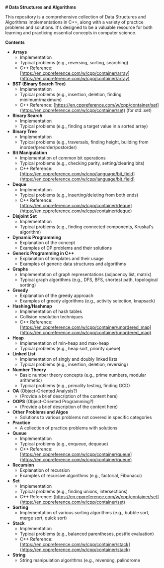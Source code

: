  **# Data Structures and Algorithms**

This repository is a comprehensive collection of Data Structures and Algorithms implementations in C++, along with a variety of practice problems and solutions. It's designed to be a valuable resource for both learning and practicing essential concepts in computer science.

**Contents**

* **Arrays**
    - Implementation
    - Typical problems (e.g., reversing, sorting, searching)
    - C++ Reference: [https://en.cppreference.com/w/cpp/container/array](https://en.cppreference.com/w/cpp/container/array)
* **BST (Binary Search Tree)**
    - Implementation
    - Typical problems (e.g., insertion, deletion, finding minimum/maximum)
    - C++ Reference: [https://en.cppreference.com/w/cpp/container/set](https://en.cppreference.com/w/cpp/container/set) (for std::set)
* **Binary Search**
    - Implementation
    - Typical problems (e.g., finding a target value in a sorted array)
* **Binary Tree**
    - Implementation
    - Typical problems (e.g., traversals, finding height, building from inorder/preorder/postorder)
* **Bit Manipulation**
    - Implementation of common bit operations
    - Typical problems (e.g., checking parity, setting/clearing bits)
    - C++ Reference: [https://en.cppreference.com/w/cpp/language/bit_field](https://en.cppreference.com/w/cpp/language/bit_field)
* **Deque**
    - Implementation
    - Typical problems (e.g., inserting/deleting from both ends)
    - C++ Reference: [https://en.cppreference.com/w/cpp/container/deque](https://en.cppreference.com/w/cpp/container/deque)
* **Disjoint Set**
    - Implementation
    - Typical problems (e.g., finding connected components, Kruskal's algorithm)
* **Dynamic Programming**
    - Explanation of the concept
    - Examples of DP problems and their solutions
* **Generic Programming in C++**
    - Explanation of templates and their usage
    - Examples of generic data structures and algorithms
* **Graphs**
    - Implementation of graph representations (adjacency list, matrix)
    - Typical graph algorithms (e.g., DFS, BFS, shortest path, topological sorting)
* **Greedy**
    - Explanation of the greedy approach
    - Examples of greedy algorithms (e.g., activity selection, knapsack)
* **Hashing/Hashmap**
    - Implementation of hash tables
    - Collision resolution techniques
    - C++ Reference: [https://en.cppreference.com/w/cpp/container/unordered_map](https://en.cppreference.com/w/cpp/container/unordered_map)
* **Heap**
    - Implementation of min-heap and max-heap
    - Typical problems (e.g., heap sort, priority queue)
* **Linked List**
    - Implementation of singly and doubly linked lists
    - Typical problems (e.g., insertion, deletion, reversing)
* **Number Theory**
    - Basic number theory concepts (e.g., prime numbers, modular arithmetic)
    - Typical problems (e.g., primality testing, finding GCD)
* **OA** (Object-Oriented Analysis?)
    - (Provide a brief description of the content here)
* **OOPS** (Object-Oriented Programming?)
    - (Provide a brief description of the content here)
* **Other Problems and Algos**
    - Solutions to various problems not covered in specific categories
* **Practice**
    - A collection of practice problems with solutions
* **Queue**
    - Implementation
    - Typical problems (e.g., enqueue, dequeue)
    - C++ Reference: [https://en.cppreference.com/w/cpp/container/queue](https://en.cppreference.com/w/cpp/container/queue)
* **Recursion**
    - Explanation of recursion
    - Examples of recursive algorithms (e.g., factorial, Fibonacci)
* **Set**
    - Implementation
    - Typical problems (e.g., finding unions, intersections)
    - C++ Reference: [https://en.cppreference.com/w/cpp/container/set](https://en.cppreference.com/w/cpp/container/set)
* **Sorting**
    - Implementation of various sorting algorithms (e.g., bubble sort, merge sort, quick sort)
* **Stack**
    - Implementation
    - Typical problems (e.g., balanced parentheses, postfix evaluation)
    - C++ Reference: [https://en.cppreference.com/w/cpp/container/stack](https://en.cppreference.com/w/cpp/container/stack)
* **String**
    - String manipulation algorithms (e.g., reversing, palindrome

